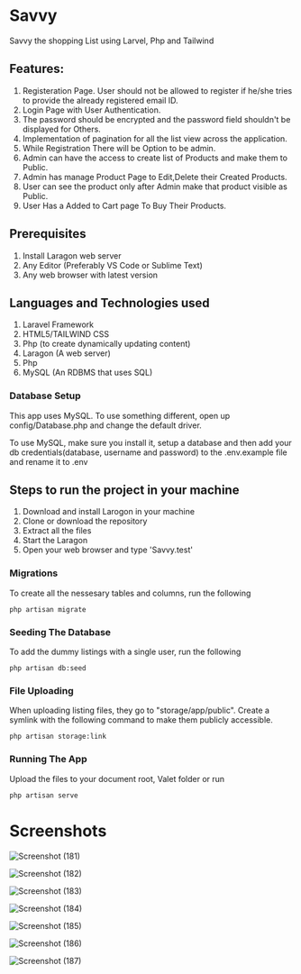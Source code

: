 
# Savvy
Savvy the shopping List using Larvel, Php and Tailwind

## Features:
1. Registeration Page. User should not be allowed to register if he/she tries to provide the already registered email ID.
2. Login Page with User Authentication.
3. The password should be encrypted and the password field shouldn't be displayed for Others.
4. Implementation of pagination for all the list view across the application.
5. While Registration There will be Option to be admin.
6. Admin can have the access to create list of Products and make them to Public.
7. Admin has manage Product Page to Edit,Delete their Created Products.
8. User can see the product only after Admin make that product visible as Public.
9. User Has a Added to Cart page To Buy Their Products.

## Prerequisites
1. Install Laragon web server
2. Any Editor (Preferably VS Code or Sublime Text)
3. Any web browser with latest version

## Languages and Technologies used
1. Laravel Framework
2. HTML5/TAILWIND CSS
3. Php (to create dynamically updating content)
4. Laragon (A web server)
5. Php
6. MySQL (An RDBMS that uses SQL)




### Database Setup
This app uses MySQL. To use something different, open up config/Database.php and change the default driver.

To use MySQL, make sure you install it, setup a database and then add your db credentials(database, username and password) to the .env.example file and rename it to .env


## Steps to run the project in your machine
1. Download and install Larogon in your machine
2. Clone or download the repository
3. Extract all the files
4. Start the Laragon
5. Open your web browser and type 'Savvy.test'

### Migrations
To create all the nessesary tables and columns, run the following
```
php artisan migrate
```

### Seeding The Database
To add the dummy listings with a single user, run the following
```
php artisan db:seed
```

### File Uploading
When uploading listing files, they go to "storage/app/public". Create a symlink with the following command to make them publicly accessible.
```
php artisan storage:link
```

### Running The App
Upload the files to your document root, Valet folder or run 
```
php artisan serve
```

# Screenshots 

![Screenshot (181)](https://github.com/pravin-it21/savvy/assets/95603758/a611e628-cbd0-4ce0-80c8-d728150362f7)


![Screenshot (182)](https://github.com/pravin-it21/savvy/assets/95603758/8497bd7e-0bb3-4e8b-bc83-addb07c3e83c)

![Screenshot (183)](https://github.com/pravin-it21/savvy/assets/95603758/080d751a-bd37-4fea-9436-9b4c522d3f10)

![Screenshot (184)](https://github.com/pravin-it21/savvy/assets/95603758/2c6c3c7f-4a4d-420b-8c93-3eb288e69fd6)

![Screenshot (185)](https://github.com/pravin-it21/savvy/assets/95603758/5a7b135b-c90c-4672-8d19-add57c799f82)

![Screenshot (186)](https://github.com/pravin-it21/savvy/assets/95603758/9f2440b6-c06f-4f68-b973-5e0657d2f7ed)

![Screenshot (187)](https://github.com/pravin-it21/savvy/assets/95603758/386b2a06-9134-46bc-b4d3-219690a34953)
